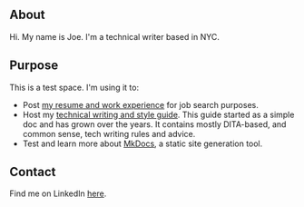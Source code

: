 ## About

Hi. My name is Joe. I'm a technical writer based in NYC. 

## Purpose
This is a test space. I'm using it to:

- Post [my resume and work experience](https://jwwojak.github.io/site/resume/resume/) for job search purposes.
- Host my [technical writing and style guide](https://jwwojak.github.io/site/). This guide started as a simple doc and has grown over the years. It contains mostly DITA-based, and common sense, tech writing rules and advice.
- Test and learn more about [MkDocs](https://www.mkdocs.org/), a static site generation tool.

## Contact

Find me on LinkedIn [here](www.linkedin.com/in/joewojak).
